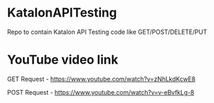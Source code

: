 # KatalonAPITesting
Repo to contain Katalon API Testing code like GET/POST/DELETE/PUT

# YouTube video link
GET Request - https://www.youtube.com/watch?v=zNhLkdKcwE8

POST Request - https://www.youtube.com/watch?v=v-eBvfkLg-8
